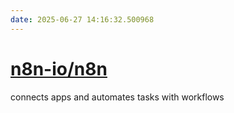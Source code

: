 ```yaml
---
date: 2025-06-27 14:16:32.500968
---
```


# [n8n-io/n8n](https://github.com/n8n-io/n8n)

connects apps and automates tasks with workflows